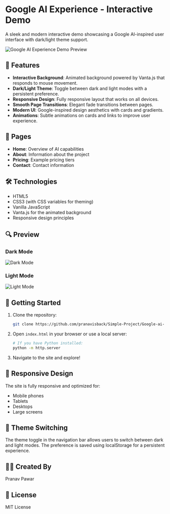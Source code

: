 # Google AI Experience - Interactive Demo

A sleek and modern interactive demo showcasing a Google AI-inspired user interface with dark/light theme support.

![Google AI Experience Demo Preview](https://raw.githubusercontent.com/pranavisback/Simple-Project/main/preview.png)

## 🚀 Features

- **Interactive Background**: Animated background powered by Vanta.js that responds to mouse movement.
- **Dark/Light Theme**: Toggle between dark and light modes with a persistent preference.
- **Responsive Design**: Fully responsive layout that works on all devices.
- **Smooth Page Transitions**: Elegant fade transitions between pages.
- **Modern UI**: Google-inspired design aesthetics with cards and gradients.
- **Animations**: Subtle animations on cards and links to improve user experience.

## 📖 Pages

- **Home**: Overview of AI capabilities
- **About**: Information about the project
- **Pricing**: Example pricing tiers
- **Contact**: Contact information

## 🛠️ Technologies

- HTML5
- CSS3 (with CSS variables for theming)
- Vanilla JavaScript
- Vanta.js for the animated background
- Responsive design principles

## 🔍 Preview

### Dark Mode
![Dark Mode](https://via.placeholder.com/400x200?text=Dark+Mode)

### Light Mode
![Light Mode](https://via.placeholder.com/400x200?text=Light+Mode)

## 🚀 Getting Started

1. Clone the repository:
   ```bash
   git clone https://github.com/pranavisback/Simple-Project/Google-ai-fake.git
   ```

2. Open `index.html` in your browser or use a local server:
   ```bash
   # If you have Python installed:
   python -m http.server
   ```

3. Navigate to the site and explore!

## 📱 Responsive Design

The site is fully responsive and optimized for:
- Mobile phones
- Tablets
- Desktops
- Large screens

## 🎨 Theme Switching

The theme toggle in the navigation bar allows users to switch between dark and light modes. The preference is saved using localStorage for a persistent experience.

## 👨‍💻 Created By

Pranav Pawar

## 📜 License

MIT License
